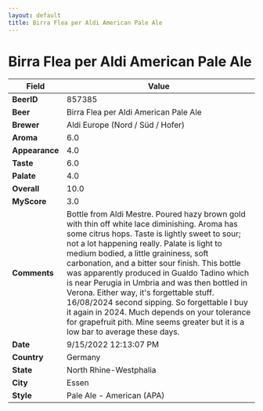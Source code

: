 ```yaml
---
layout: default
title: Birra Flea per Aldi American Pale Ale
---
```


# Birra Flea per Aldi American Pale Ale

| Field         | Value     |
|---------------|-----------|
| **BeerID** | 857385 |
| **Beer** | Birra Flea per Aldi American Pale Ale |
| **Brewer** | Aldi Europe (Nord / Süd / Hofer) |
| **Aroma** | 6.0 |
| **Appearance** | 4.0 |
| **Taste** | 6.0 |
| **Palate** | 4.0 |
| **Overall** | 10.0 |
| **MyScore** | 3.0 |
| **Comments** | Bottle from Aldi Mestre. Poured hazy brown gold with thin off white lace diminishing. Aroma has some citrus hops. Taste is lightly sweet to sour; not a lot happening really. Palate is light to medium bodied, a little graininess, soft carbonation, and a bitter sour finish. This bottle was apparently produced in Gualdo Tadino which is near Perugia in Umbria and was then bottled in Verona. Either way, it's forgettable stuff. 16/08/2024 second sipping.  So forgettable I buy it again in 2024. Much depends on your tolerance for grapefruit pith. Mine seems greater but it is a low bar to average these days. |
| **Date** | 9/15/2022 12:13:07 PM |
| **Country** | Germany |
| **State** | North Rhine-Westphalia |
| **City** | Essen |
| **Style** | Pale Ale - American (APA) |
